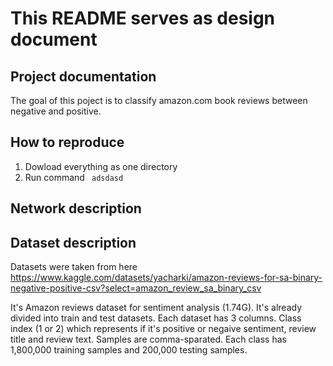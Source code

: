 # This README serves as design document 

## Project documentation

The goal of this poject is to classify amazon.com book reviews between negative and positive.  

## How to reproduce 

1) Dowload everything as one directory
2) Run command ``` adsdasd```

## Network description



## Dataset description

Datasets were taken from here https://www.kaggle.com/datasets/yacharki/amazon-reviews-for-sa-binary-negative-positive-csv?select=amazon_review_sa_binary_csv

It's Amazon reviews dataset for sentiment analysis (1.74G). It's already divided into train and test datasets. Each dataset has 3 columns. Class index (1 or 2) which represents if it's positive or negaive sentiment, review title and review text. Samples are comma-sparated. Each class has 1,800,000 training samples and 200,000 testing samples. 
